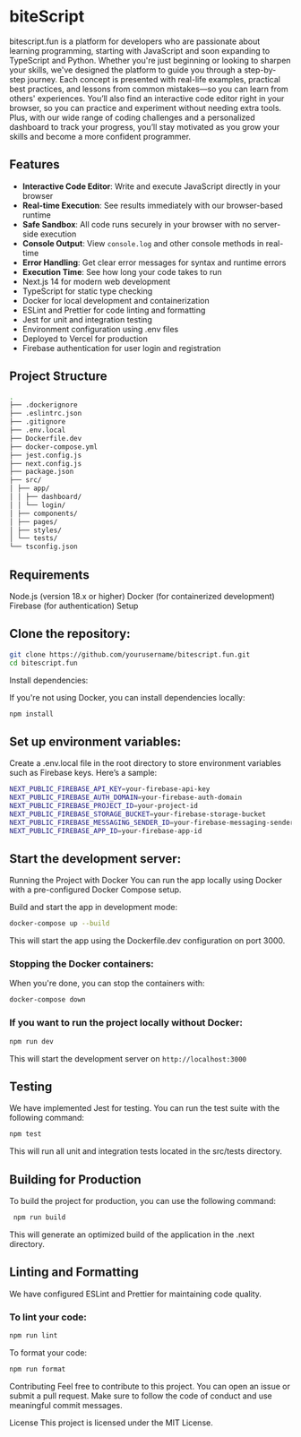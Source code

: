 # biteScript

bitescript.fun is a platform for developers who are passionate about learning programming, starting with JavaScript and soon expanding to TypeScript and Python. Whether you're just beginning or looking to sharpen your skills, we've designed the platform to guide you through a step-by-step journey. Each concept is presented with real-life examples, practical best practices, and lessons from common mistakes—so you can learn from others' experiences. You’ll also find an interactive code editor right in your browser, so you can practice and experiment without needing extra tools. Plus, with our wide range of coding challenges and a personalized dashboard to track your progress, you’ll stay motivated as you grow your skills and become a more confident programmer.

## Features

- **Interactive Code Editor**: Write and execute JavaScript directly in your browser
- **Real-time Execution**: See results immediately with our browser-based runtime
- **Safe Sandbox**: All code runs securely in your browser with no server-side execution
- **Console Output**: View `console.log` and other console methods in real-time
- **Error Handling**: Get clear error messages for syntax and runtime errors
- **Execution Time**: See how long your code takes to run
- Next.js 14 for modern web development
- TypeScript for static type checking
- Docker for local development and containerization
- ESLint and Prettier for code linting and formatting
- Jest for unit and integration testing
- Environment configuration using .env files
- Deployed to Vercel for production
- Firebase authentication for user login and registration

## Project Structure

```bash
.
├── .dockerignore
├── .eslintrc.json
├── .gitignore
├── .env.local
├── Dockerfile.dev
├── docker-compose.yml
├── jest.config.js
├── next.config.js
├── package.json
├── src/
│ ├── app/
│ │ ├── dashboard/
│ │ └── login/
│ ├── components/
│ ├── pages/
│ ├── styles/
│ └── tests/
└── tsconfig.json
```

## Requirements

Node.js (version 18.x or higher)
Docker (for containerized development)
Firebase (for authentication)
Setup

## Clone the repository:

```bash
git clone https://github.com/yourusername/bitescript.fun.git
cd bitescript.fun
```

Install dependencies:

If you're not using Docker, you can install dependencies locally:

```bash
npm install
```

## Set up environment variables:

Create a .env.local file in the root directory to store environment variables such as Firebase keys. Here’s a sample:

```bash
NEXT_PUBLIC_FIREBASE_API_KEY=your-firebase-api-key
NEXT_PUBLIC_FIREBASE_AUTH_DOMAIN=your-firebase-auth-domain
NEXT_PUBLIC_FIREBASE_PROJECT_ID=your-project-id
NEXT_PUBLIC_FIREBASE_STORAGE_BUCKET=your-firebase-storage-bucket
NEXT_PUBLIC_FIREBASE_MESSAGING_SENDER_ID=your-firebase-messaging-sender-id
NEXT_PUBLIC_FIREBASE_APP_ID=your-firebase-app-id
```

## Start the development server:

Running the Project with Docker
You can run the app locally using Docker with a pre-configured Docker Compose setup.

Build and start the app in development mode:

```bash
docker-compose up --build
```

This will start the app using the Dockerfile.dev configuration on port 3000.

### Stopping the Docker containers:

When you're done, you can stop the containers with:

```bash
docker-compose down
```

### If you want to run the project locally without Docker:

```bash
npm run dev
```

This will start the development server on `http://localhost:3000`

## Testing

We have implemented Jest for testing. You can run the test suite with the following command:

```bash
npm test
```

This will run all unit and integration tests located in the src/tests directory.

## Building for Production

To build the project for production, you can use the following command:

```bash
 npm run build
```

This will generate an optimized build of the application in the .next directory.

## Linting and Formatting

We have configured ESLint and Prettier for maintaining code quality.

### To lint your code:

```bash
npm run lint
```

To format your code:

```bash
npm run format
```

Contributing
Feel free to contribute to this project. You can open an issue or submit a pull request. Make sure to follow the code of conduct and use meaningful commit messages.

License
This project is licensed under the MIT License.
